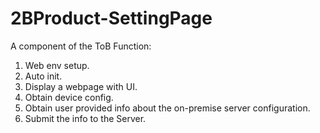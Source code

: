 # 2BProduct-SettingPage
A component of the ToB
Function:
1. Web env setup.
2. Auto init.
3. Display a webpage with UI.
4. Obtain device config.
5. Obtain user provided info about the on-premise server configuration.
6. Submit the info to the Server.

